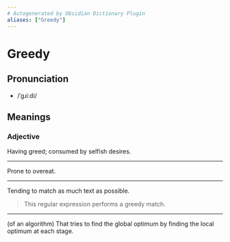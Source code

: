 ```yaml
---
# Autogenerated by Obsidian Dictionary Plugin
aliases: ["Greedy"]
---
```


# Greedy

## Pronunciation

- /ˈɡɹiːdi/

## Meanings

### Adjective

Having greed; consumed by selfish desires.

---

Prone to overeat.

---

Tending to match as much text as possible.

> This regular expression performs a greedy match.

---

(of an algorithm) That tries to find the global optimum by finding the local optimum at each stage.



## 



